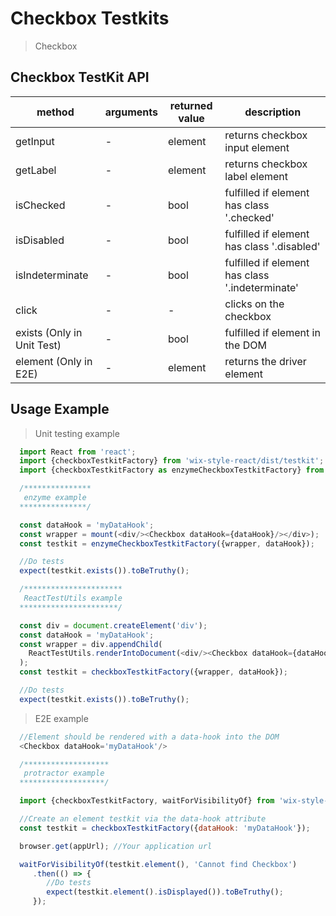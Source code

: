 # Checkbox Testkits

> Checkbox

## Checkbox TestKit API

| method | arguments | returned value | description |
|--------|-----------|----------------|-------------|
| getInput | - | element | returns checkbox input element |
| getLabel | - | element | returns checkbox label element |
| isChecked | - | bool | fulfilled if element has class '.checked' |
| isDisabled | - | bool | fulfilled if element has class '.disabled' |
| isIndeterminate | - | bool | fulfilled if element has class '.indeterminate' |
| click | - | - | clicks on the checkbox |
| exists (Only in Unit Test) | - | bool | fulfilled if element in the DOM |
| element (Only in E2E) | - | element | returns the driver element |

## Usage Example

> Unit testing example

```javascript
  import React from 'react';
  import {checkboxTestkitFactory} from 'wix-style-react/dist/testkit';
  import {checkboxTestkitFactory as enzymeCheckboxTestkitFactory} from 'wix-style-react/dist/testkit/enzyme';

  /***************
   enzyme example
  ***************/

  const dataHook = 'myDataHook';
  const wrapper = mount(<div/><Checkbox dataHook={dataHook}/></div>);
  const testkit = enzymeCheckboxTestkitFactory({wrapper, dataHook});

  //Do tests
  expect(testkit.exists()).toBeTruthy();

  /**********************
   ReactTestUtils example
  **********************/

  const div = document.createElement('div');
  const dataHook = 'myDataHook';
  const wrapper = div.appendChild(
    ReactTestUtils.renderIntoDocument(<div/><Checkbox dataHook={dataHook}/></div>, {dataHook})
  );
  const testkit = checkboxTestkitFactory({wrapper, dataHook});

  //Do tests
  expect(testkit.exists()).toBeTruthy();
```
> E2E example

```javascript
  //Element should be rendered with a data-hook into the DOM
  <Checkbox dataHook='myDataHook'/>

  /*******************
   protractor example
  *******************/

  import {checkboxTestkitFactory, waitForVisibilityOf} from 'wix-style-react/dist/testkit/protractor';

  //Create an element testkit via the data-hook attribute
  const testkit = checkboxTestkitFactory({dataHook: 'myDataHook'});

  browser.get(appUrl); //Your application url

  waitForVisibilityOf(testkit.element(), 'Cannot find Checkbox')
     .then(() => {
        //Do tests
        expect(testkit.element().isDisplayed()).toBeTruthy();
     });
```
